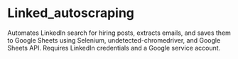 # Linked_autoscraping
Automates LinkedIn search for hiring posts, extracts emails, and saves them to Google Sheets using Selenium, undetected-chromedriver, and Google Sheets API. Requires LinkedIn credentials and a Google service account.
